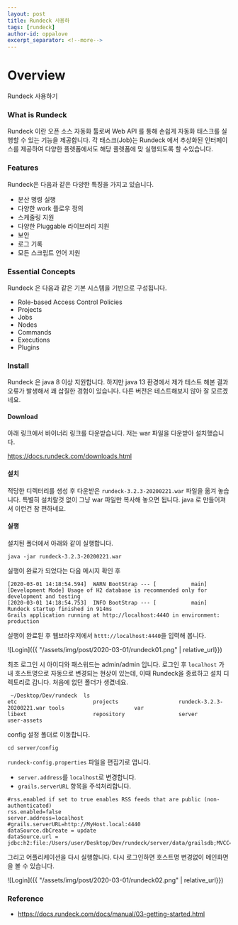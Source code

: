 ```yaml
---
layout: post
title: Rundeck 사용하
tags: [rundeck]
author-id: oppalove
excerpt_separator: <!--more-->
---
```

# Overview
Rundeck 사용하기
<!--more-->
### What is Rundeck
Rundeck 이란 오픈 소스 자동화 툴로써 Web API 를 통해 손쉽게 자동화 태스크를 실행할 수 있는 기능을 제공합니다. 각 태스크(Job)는 Rundeck 에서 추상화된 인터페이스를 제공하여 다양한 플렛폼에서도 해당 플렛폼에 맞 실행되도록 할 수있습니다.

### Features
Rundeck은 다음과 같은 다양한 특징을 가지고 있습니다.
 - 분산 명령 실행
 - 다양한 work 플로우 정의
 - 스케줄링 지원 
 - 다양한 Pluggable 라이브러리 지원 
 - 보안
 - 로그 기록 
 - 모든 스크립트 언어 지원

### Essential Concepts
Rundeck 은 다음과 같은 기본 시스템을 기반으로 구성됩니다.
- Role-based Access Control Policies
- Projects
- Jobs
- Nodes
- Commands
- Executions
- Plugins

### Install
Rundeck 은 java 8 이상 지원합니다. 하지만 java 13 환경에서 제가 테스트 해본 결과 오류가 발생해서 꽤 삽질한 경험이 있습니다. 다른 버전은 테스트해보지 않아 잘 모르겠네요.
#### Download
아래 링크에서 바이너리 링크를 다운받습니다. 저는 war 파일을 다운받아 설치했습니다.

https://docs.rundeck.com/downloads.html

#### 설치
적당한 디렉터리를 생성 후 다운받은 `rundeck-3.2.3-20200221.war` 파일을 옮겨 놓습니다.
특별히 설치랄것 없이 그냥 war 파일만 복사해 놓으면 됩니다. java 로 만들어져서 이런건 참 편하네요.

#### 실행
설치된 폴더에서 아래와 같이 실행합니다.
```
java -jar rundeck-3.2.3-20200221.war
```

실행이 완료가 되었다는 다음 메시지 확인 후
```
[2020-03-01 14:18:54.594]  WARN BootStrap --- [           main] [Development Mode] Usage of H2 database is recommended only for development and testing
[2020-03-01 14:18:54.753]  INFO BootStrap --- [           main] Rundeck startup finished in 914ms
Grails application running at http://localhost:4440 in environment: production
```

실행이 완료된 후 웹브라우저에서 `httt://localhost:4440`을 입력해 봅니다.

![Login]({{ "/assets/img/post/2020-03-01/rundeck01.png" | relative_url}})

최초 로그인 시 아이디와 패스워드는 admin/admin 입니다.
로그인 후 `localhost` 가 내 호스트명으로 자동으로 변경되는 현상이 있는데, 이때 Rundeck을 종료하고 설치 디렉토리로 갑니다. 처음에 없던 폴더가 생겼네요.

```
 ~/Desktop/Dev/rundeck  ls
etc                        projects                   rundeck-3.2.3-20200221.war tools                      var
libext                     repository                 server                     user-assets
```

config 설정 폴더로 이동합니다.
```
cd server/config
```

`rundeck-config.properties` 파일을 편집기로 엽니다.

 - `server.address`를 `localhost`로 변경합니다.
 - `grails.serverURL` 항목을 주석처리합니다.
```
#rss.enabled if set to true enables RSS feeds that are public (non-authenticated)
rss.enabled=false
server.address=localhost
#grails.serverURL=http://MyHost.local:4440
dataSource.dbCreate = update
dataSource.url = jdbc:h2:file:/Users/user/Desktop/Dev/rundeck/server/data/grailsdb;MVCC=true
```

그리고 어플리케이션을 다시 실행합니다. 다시 로그인하면 호스트명 변경없이 메인화면을 볼 수 있습니다.

![Login]({{ "/assets/img/post/2020-03-01/rundeck02.png" | relative_url}})

### Reference
- https://docs.rundeck.com/docs/manual/03-getting-started.html